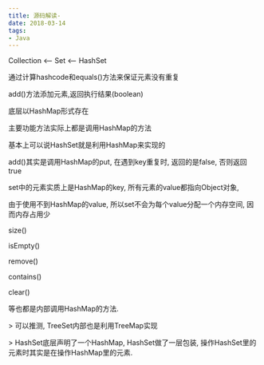 ```yaml
---
title: 源码解读-
date: 2018-03-14
tags:
- Java
---
```






Collection <-- Set <-- HashSet

 

通过计算hashcode和equals()方法来保证元素没有重复

 

add()方法添加元素,返回执行结果(boolean)

底层以HashMap形式存在

主要功能方法实际上都是调用HashMap的方法

基本上可以说HashSet就是利用HashMap来实现的

 

add()其实是调用HashMap的put, 在遇到key重复时, 返回的是false, 否则返回true

set中的元素实质上是HashMap的key, 所有元素的value都指向Object对象,

由于使用不到HashMap的value, 所以set不会为每个value分配一个内存空间, 因而内存占用少

 

size()

isEmpty()

remove()

contains()

clear()

等也都是内部调用HashMap的方法.

 

\> 可以推测, TreeSet内部也是利用TreeMap实现

\> HashSet底层声明了一个HashMap, HashSet做了一层包装, 操作HashSet里的元素时其实是在操作HashMap里的元素.